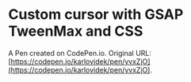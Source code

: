 # Custom cursor with GSAP TweenMax and CSS

A Pen created on CodePen.io. Original URL: [https://codepen.io/karlovidek/pen/yvxZjO](https://codepen.io/karlovidek/pen/yvxZjO).

